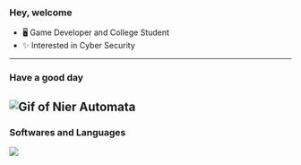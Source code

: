 ### Hey, welcome 

- 🖥️ Game Developer and College Student
- ✨ Interested in Cyber Security
---
### Have a good day
![Gif of Nier Automata](https://i.pinimg.com/originals/d5/0a/6a/d50a6aff5d4be5480939754ef3efd5b9.gif)
---
### Softwares and Languages
[![](https://skillicons.dev/icons?i=ruby,cs,javascript,python,bash,powershell,neovim,vscode,linux&theme=dark)](https://skillicons.dev)

